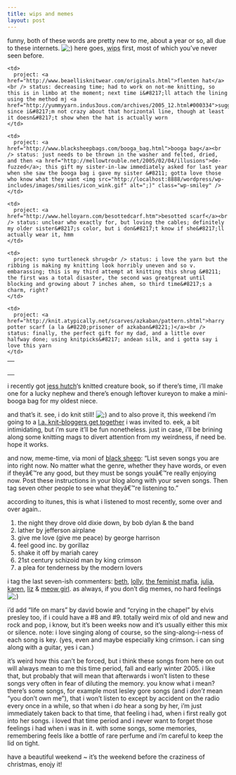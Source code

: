 ```yaml
---
title: wips and memes
layout: post
---
```


funny, both of these words are pretty new to me, about a year or so, all due to these internets. <img src="http://localhost:8888/wordpress/wp-includes/images/smilies/icon_wink.gif" alt=";)" class="wp-smiley" /> here goes, <acronym title="(knitting) works in progress">wips</acronym> first, most of which you&#8217;ve never seen before.

<table border="0" cellpadding="0" cellspacing="0" style="margin-top: 0; padding-top: 0">
  <tr>
    <td>
      <span class="pic3"><txp:thumbnail poplink="1" id="768" /></span>
    </td>
    
    <td>
      project: <a href="http://www.beaellisknitwear.com/originals.html">flenten hat</a><br /> status: decreasing time; had to work on not-me knitting, so this is in limbo at the moment; next time i&#8217;ll attach the lining using the method mj <a href="http://yummyyarn.indus3ous.com/archives/2005_12.html#000334">suggests</a> since i&#8217;m not crazy about that horizontal line, though at least it doesn&#8217;t show when the hat is actually worn
    </td>
  </tr>
  
  <tr>
    <td>
      <span class="pic3"><txp:thumbnail poplink="1" id="765" /></span>
    </td>
    
    <td>
      project: <a href="http://www.blacksheepbags.com/booga_bag.html">booga bag</a><br /> status: just needs to be thrown in the washer and felted, dried, and then <a href="http://mellowtrouble.net/2005/02/04/illusions">de-fuzzed</a>; this gift my sister-in-law immediately asked for last year when she saw the booga bag i gave my sister &#8211; gotta love those who know what they want <img src="http://localhost:8888/wordpress/wp-includes/images/smilies/icon_wink.gif" alt=";)" class="wp-smiley" />
    </td>
  </tr>
  
  <tr>
    <td>
      <span class="pic3"><txp:thumbnail poplink="1" id="766" /></span>
    </td>
    
    <td>
      project: <a href="http://www.helloyarn.com/besottedcarf.htm">besotted scarf</a><br /> status: unclear who exactly for, but loving the cables; definitely my older sister&#8217;s color, but i don&#8217;t know if she&#8217;ll actually wear it, hmm
    </td>
  </tr>
  
  <tr>
    <td>
      <span class="pic3"><txp:thumbnail poplink="1" id="767" /></span>
    </td>
    
    <td>
      project: syno turtleneck shrug<br /> status: i love the yarn but the ribbing is making my knitting look horribly uneven and so v. embarassing; this is my third attempt at knitting this shrug &#8211; the first was a total disaster, the second was greatgreat until blocking and growing about 7 inches ahem, so third time&#8217;s a charm, right?
    </td>
  </tr>
  
  <tr>
    <td>
      <span class="pic3"><txp:thumbnail poplink="1" id="764" /></span>
    </td>
    
    <td>
      project: <a href="http://knit.atypically.net/scarves/azkaban/pattern.shtml">harry potter scarf (a la &#8220;prisoner of azkaban&#8221;)</a><br /> status: finally, the perfect gift for my dad, and a little over halfway done; using knitpicks&#8217; andean silk, and i gotta say i love this yarn
    </td>
  </tr>
</table>

i recently got [jess hutch][1]&#8216;s knitted creature book, so if there&#8217;s time, i&#8217;ll make one for a lucky nephew and there&#8217;s enough leftover kureyon to make a mini-booga bag for my oldest niece.

and that&#8217;s it. see, i do knit still! <img src="http://localhost:8888/wordpress/wp-includes/images/smilies/icon_wink.gif" alt=";)" class="wp-smiley" /> and to also prove it, this weekend i&#8217;m going to a [l.a. knit-bloggers get together][2] i was invited to. eek, a bit intimidating, but i&#8217;m sure it&#8217;ll be fun nonetheless. just in case, i&#8217;ll be brining along some knitting mags to divert attention from my weirdness, if need be. hope it works.

and now, meme-time, via moni of [black sheep][3]: &#8220;List seven songs you are into right now. No matter what the genre, whether they have words, or even if theyâ€™re any good, but they must be songs youâ€™re really enjoying now. Post these instructions in your blog along with your seven songs. Then tag seven other people to see what theyâ€™re listening to.&#8221;

according to itunes, this is what i listened to most recently, some over and over again..

1. the night they drove old dixie down, by bob dylan & the band  
2. lather by jefferson airplane  
3. give me love (give me peace) by george harrison  
4. feel good inc. by gorillaz  
5. shake it off by mariah carey  
6. 21st century schizoid man by king crimson  
7. a plea for tenderness by the modern lovers

i tag the last seven-ish commenters: [beth][4], [lolly][5], [the feminist mafia][6], [julia][7], [karen][8], [liz][9] & [meow girl][10]. as always, if you don&#8217;t dig memes, no hard feelings <img src="http://localhost:8888/wordpress/wp-includes/images/smilies/icon_wink.gif" alt=";)" class="wp-smiley" /> 

i&#8217;d add &#8220;life on mars&#8221; by david bowie and &#8220;crying in the chapel&#8221; by elvis presley too, if i could have a #8 and #9. totally weird mix of old and new and rock and pop, i know, but it&#8217;s been weeks now and it&#8217;s usually either this mix or silence. note: i love singing along of course, so the sing-along-i-ness of each song is key. (yes, even and maybe especially king crimson. i can sing along with a guitar, yes i can.)

it&#8217;s weird how this can&#8217;t be forced, but i think these songs from here on out will always mean to me this time period, fall and early winter 2005. i like that, but probably that will mean that afterwards i won&#8217;t listen to these songs very often in fear of diluting the memory. you know what i mean? there&#8217;s some songs, for example most lesley gore songs (and i *don&#8217;t* mean &#8220;you don&#8217;t own me&#8221;), that i won&#8217;t listen to except by accident on the radio every once in a while, so that when i *do* hear a song by her, i&#8217;m just immediately taken back to that time, that feeling i had, when i first really got into her songs. i loved that time period and i never want to forget those feelings i had when i was in it. with some songs, some memories, remembering feels like a bottle of rare perfume and i&#8217;m careful to keep the lid on tight.

have a beautiful weekend ~ it&#8217;s the weekend before the craziness of christmas, enojy it!

 [1]: http://jesshutch.com/
 [2]: http://almostfelted.knitblog.com/?p=434
 [3]: http://www.pappergank.com/blacksheep/
 [4]: http://biggeek.knitblog.com/blog/
 [5]: http://www.lollygirl.com/blog/index.php
 [6]: http://femiknitmafia.blogspot.com/
 [7]: http://mindofwinter.prettyposies.com/
 [8]: http://www.livejournal.com/users/14icedbear/
 [9]: http://pocketfarm.blogspot.com/
 [10]: http://knitbuddies.blogspot.com/